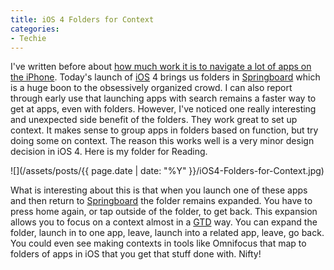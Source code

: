 ```yaml
---
title: iOS 4 Folders for Context
categories:
- Techie
---
```


I've written before about [how much work it is to navigate a lot of apps on the iPhone](/thingelstad/iphone-pro-tip-launch-apps-with-spotlight). Today's launch of [iOS](http://en.wikipedia.org/wiki/IOS_(Apple)) 4 brings us folders in [Springboard](http://en.wikipedia.org/wiki/SpringBoard) which is a huge boon to the obsessively organized crowd. I can also report through early use that launching apps with search remains a faster way to get at apps, even with folders.
However, I've noticed one really interesting and unexpected side benefit of the folders. They work great to set up context. It makes sense to group apps in folders based on function, but try doing some on context. The reason this works well is a very minor design decision in iOS 4. Here is my folder for Reading.

![](/assets/posts/{{ page.date | date: "%Y" }}/iOS4-Folders-for-Context.jpg)

What is interesting about this is that when you launch one of these apps and then return to [Springboard](http://en.wikipedia.org/wiki/SpringBoard) the folder remains expanded. You have to press home again, or tap outside of the folder, to get back. This expansion allows you to focus on a context almost in a [GTD](http://en.wikipedia.org/wiki/Getting_Things_Done) way. You can expand the folder, launch in to one app, leave, launch into a related app, leave, go back. You could even see making contexts in tools like Omnifocus that map to folders of apps in iOS that you get that stuff done with. Nifty!

